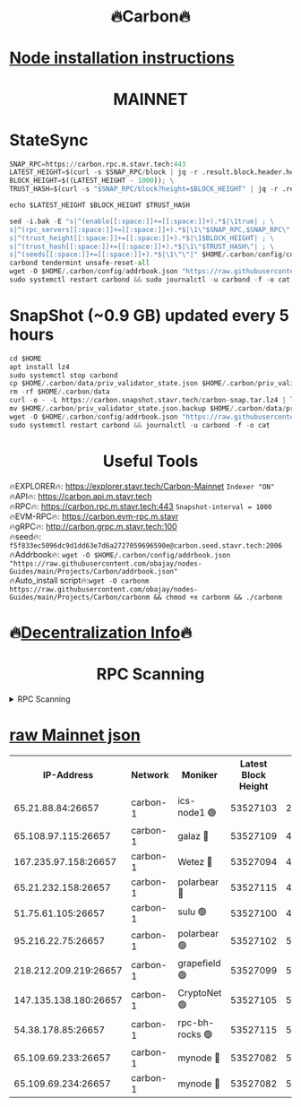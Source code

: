 <h1 align="center"> 🔥Carbon🔥</h1>

[Node installation instructions](https://github.com/obajay/nodes-Guides/tree/main/Projects/Carbon)
=
<h1 align="center"> MAINNET</h1>

# StateSync
```python
SNAP_RPC=https://carbon.rpc.m.stavr.tech:443
LATEST_HEIGHT=$(curl -s $SNAP_RPC/block | jq -r .result.block.header.height); \
BLOCK_HEIGHT=$((LATEST_HEIGHT - 1000)); \
TRUST_HASH=$(curl -s "$SNAP_RPC/block?height=$BLOCK_HEIGHT" | jq -r .result.block_id.hash)

echo $LATEST_HEIGHT $BLOCK_HEIGHT $TRUST_HASH

sed -i.bak -E "s|^(enable[[:space:]]+=[[:space:]]+).*$|\1true| ; \
s|^(rpc_servers[[:space:]]+=[[:space:]]+).*$|\1\"$SNAP_RPC,$SNAP_RPC\"| ; \
s|^(trust_height[[:space:]]+=[[:space:]]+).*$|\1$BLOCK_HEIGHT| ; \
s|^(trust_hash[[:space:]]+=[[:space:]]+).*$|\1\"$TRUST_HASH\"| ; \
s|^(seeds[[:space:]]+=[[:space:]]+).*$|\1\"\"|" $HOME/.carbon/config/config.toml
carbond tendermint unsafe-reset-all
wget -O $HOME/.carbon/config/addrbook.json "https://raw.githubusercontent.com/obajay/nodes-Guides/main/Projects/Carbon/addrbook.json"
sudo systemctl restart carbond && sudo journalctl -u carbond -f -o cat
```
# SnapShot (~0.9 GB) updated every 5 hours
```python
cd $HOME
apt install lz4
sudo systemctl stop carbond
cp $HOME/.carbon/data/priv_validator_state.json $HOME/.carbon/priv_validator_state.json.backup
rm -rf $HOME/.carbon/data
curl -o - -L https://carbon.snapshot.stavr.tech/carbon-snap.tar.lz4 | lz4 -c -d - | tar -x -C $HOME/.carbon --strip-components 2
mv $HOME/.carbon/priv_validator_state.json.backup $HOME/.carbon/data/priv_validator_state.json
wget -O $HOME/.carbon/config/addrbook.json "https://raw.githubusercontent.com/obajay/nodes-Guides/main/Projects/Carbon/addrbook.json"
sudo systemctl restart carbond && journalctl -u carbond -f -o cat
```

 <h1 align="center"> Useful Tools</h1>

🔥EXPLORER🔥:     https://explorer.stavr.tech/Carbon-Mainnet        `Indexer "ON"` \
🔥API🔥:          https://carbon.api.m.stavr.tech \
🔥RPC🔥:          https://carbon.rpc.m.stavr.tech:443              `Snapshot-interval = 1000` \
🔥EVM-RPC🔥:      https://carbon.evm-rpc.m.stavr \
🔥gRPC🔥:         http://carbon.grpc.m.stavr.tech:100 \
🔥seed🔥:      `f5f833ec5096dc9d1dd63e7d6a2727059696590e@carbon.seed.stavr.tech:2006` \
🔥Addrbook🔥:  `wget -O $HOME/.carbon/config/addrbook.json "https://raw.githubusercontent.com/obajay/nodes-Guides/main/Projects/Carbon/addrbook.json"` \
🔥Auto_install script🔥:`wget -O carbonm https://raw.githubusercontent.com/obajay/nodes-Guides/main/Projects/Carbon/carbonm && chmod +x carbonm && ./carbonm`

🔥[Decentralization Info](https://github.com/obajay/StateSync-snapshots/tree/main/Projects/Carbon/Decentralization)🔥
=
<h1 align="center"> RPC Scanning</h1>

<details>
<summary>RPC Scanning</summary>

<h2 align="center"> We scan nodes in real time every 4 hours. And we provide the final result of RPC endpoints.
We cannot influence the operation of these nodes in any way. </h2>


```python
If Voting Power is higher than 0 --> then the Node is a validator of the network and may be subject to attack and be a potential threat to the chain.
```
```python
We marked such validators with a red symbol
```

</details>

[raw Mainnet json](https://rpc-check.carbonm.stavr.tech/carbonm/rpc-carbonm-result.json)
=


<table><tr><th>IP-Address</th><th>Network</th><th>Moniker</th><th>Latest Block Height</th><th>Earliest Block Height</th><th>Catching Up</th><th>Tx Index</th><th>Voting Power</th><th>Scan Time</th></tr><tr><td>65.21.88.84:26657</td><td>carbon-1</td><td>ics-node1 🟢</td><td>53527103</td><td>21164241</td><td>False</td><td>off</td><td>0</td><td>2024-02-11T06:53:00.340610309UTC</td></tr><tr><td>65.108.97.115:26657</td><td>carbon-1</td><td>galaz 🔴</td><td>53527109</td><td>47374001</td><td>False</td><td>on</td><td>11247969729</td><td>2024-02-11T06:53:11.198322132UTC</td></tr><tr><td>167.235.97.158:26657</td><td>carbon-1</td><td>Wetez 🔴</td><td>53527094</td><td>48067570</td><td>False</td><td>on</td><td>1334986384</td><td>2024-02-11T06:52:37.110072206UTC</td></tr><tr><td>65.21.232.158:26657</td><td>carbon-1</td><td>polarbear 🔴</td><td>53527115</td><td>48126001</td><td>False</td><td>on</td><td>10535157319</td><td>2024-02-11T06:53:21.794401235UTC</td></tr><tr><td>51.75.61.105:26657</td><td>carbon-1</td><td>sulu 🟢</td><td>53527100</td><td>48742001</td><td>False</td><td>on</td><td>0</td><td>2024-02-11T06:52:53.416542253UTC</td></tr><tr><td>95.216.22.75:26657</td><td>carbon-1</td><td>polarbear 🟢</td><td>53527102</td><td>52338001</td><td>False</td><td>on</td><td>0</td><td>2024-02-11T06:52:57.949494230UTC</td></tr><tr><td>218.212.209.219:26657</td><td>carbon-1</td><td>grapefield 🟢</td><td>53527099</td><td>52371001</td><td>False</td><td>on</td><td>0</td><td>2024-02-11T06:52:51.030221473UTC</td></tr><tr><td>147.135.138.180:26657</td><td>carbon-1</td><td>CryptoNet 🟢</td><td>53527105</td><td>52934001</td><td>False</td><td>on</td><td>0</td><td>2024-02-11T06:53:02.644911902UTC</td></tr><tr><td>54.38.178.85:26657</td><td>carbon-1</td><td>rpc-bh-rocks 🟢</td><td>53527115</td><td>53130001</td><td>False</td><td>on</td><td>0</td><td>2024-02-11T06:53:26.265754796UTC</td></tr><tr><td>65.109.69.233:26657</td><td>carbon-1</td><td>mynode 🔴</td><td>53527082</td><td>53160001</td><td>False</td><td>off</td><td>8757280682</td><td>2024-02-11T06:52:15.926198819UTC</td></tr><tr><td>65.109.69.234:26657</td><td>carbon-1</td><td>mynode 🔴</td><td>53527082</td><td>53160001</td><td>False</td><td>off</td><td>12833499434</td><td>2024-02-11T06:52:16.349811997UTC</td></tr></table>
